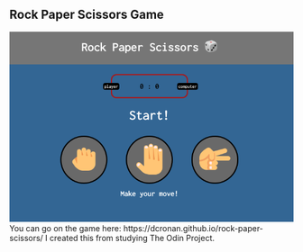 <h2>Rock Paper Scissors Game</h2>

<img src="images/screenshot.png">
You can go on the game here: https://dcronan.github.io/rock-paper-scissors/
I created this from studying The Odin Project.